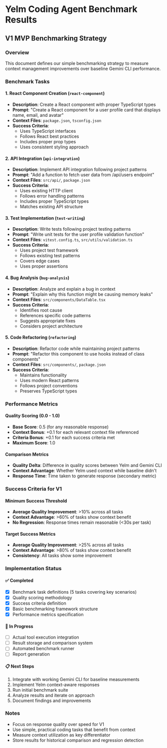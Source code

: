 # Yelm Coding Agent Benchmark Results

## V1 MVP Benchmarking Strategy

### Overview
This document defines our simple benchmarking strategy to measure context management improvements over baseline Gemini CLI performance.

### Benchmark Tasks

#### 1. React Component Creation (`react-component`)
- **Description**: Create a React component with proper TypeScript types
- **Prompt**: "Create a React component for a user profile card that displays name, email, and avatar"
- **Context Files**: `package.json`, `tsconfig.json`
- **Success Criteria**:
  - Uses TypeScript interfaces
  - Follows React best practices
  - Includes proper prop types
  - Uses consistent styling approach

#### 2. API Integration (`api-integration`)
- **Description**: Implement API integration following project patterns
- **Prompt**: "Add a function to fetch user data from /api/users endpoint"
- **Context Files**: `src/api/`, `package.json`
- **Success Criteria**:
  - Uses existing HTTP client
  - Follows error handling patterns
  - Includes proper TypeScript types
  - Matches existing API structure

#### 3. Test Implementation (`test-writing`)
- **Description**: Write tests following project testing patterns
- **Prompt**: "Write unit tests for the user profile validation function"
- **Context Files**: `vitest.config.ts`, `src/utils/validation.ts`
- **Success Criteria**:
  - Uses project test framework
  - Follows existing test patterns
  - Covers edge cases
  - Uses proper assertions

#### 4. Bug Analysis (`bug-analysis`)
- **Description**: Analyze and explain a bug in context
- **Prompt**: "Explain why this function might be causing memory leaks"
- **Context Files**: `src/components/DataTable.tsx`
- **Success Criteria**:
  - Identifies root cause
  - References specific code patterns
  - Suggests appropriate fixes
  - Considers project architecture

#### 5. Code Refactoring (`refactoring`)
- **Description**: Refactor code while maintaining project patterns
- **Prompt**: "Refactor this component to use hooks instead of class components"
- **Context Files**: `src/components/`, `package.json`
- **Success Criteria**:
  - Maintains functionality
  - Uses modern React patterns
  - Follows project conventions
  - Preserves TypeScript types

### Performance Metrics

#### Quality Scoring (0.0 - 1.0)
- **Base Score**: 0.5 (for any reasonable response)
- **Context Bonus**: +0.1 for each relevant context file referenced
- **Criteria Bonus**: +0.1 for each success criteria met
- **Maximum Score**: 1.0

#### Comparison Metrics
- **Quality Delta**: Difference in quality scores between Yelm and Gemini CLI
- **Context Advantage**: Whether Yelm used context while baseline didn't
- **Response Time**: Time taken to generate response (secondary metric)

### Success Criteria for V1

#### Minimum Success Threshold
- **Average Quality Improvement**: >10% across all tasks
- **Context Advantage**: >60% of tasks show context benefit
- **No Regression**: Response times remain reasonable (<30s per task)

#### Target Success Metrics
- **Average Quality Improvement**: >25% across all tasks
- **Context Advantage**: >80% of tasks show context benefit
- **Consistency**: All tasks show some improvement

### Implementation Status

#### ✅ Completed
- [x] Benchmark task definitions (5 tasks covering key scenarios)
- [x] Quality scoring methodology
- [x] Success criteria definition
- [x] Basic benchmarking framework structure
- [x] Performance metrics specification

#### 🚧 In Progress
- [ ] Actual tool execution integration
- [ ] Result storage and comparison system
- [ ] Automated benchmark runner
- [ ] Report generation

#### 📋 Next Steps
1. Integrate with working Gemini CLI for baseline measurements
2. Implement Yelm context-aware responses
3. Run initial benchmark suite
4. Analyze results and iterate on approach
5. Document findings and improvements

### Notes
- Focus on response quality over speed for V1
- Use simple, practical coding tasks that benefit from context
- Measure context utilization as key differentiator
- Store results for historical comparison and regression detection